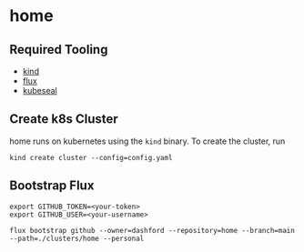 # home

## Required Tooling

- [kind](https://kind.sigs.k8s.io/docs/user/quick-start/)
- [flux](https://fluxcd.io/docs/installation/#install-the-flux-cli)
- [kubeseal](https://github.com/bitnami-labs/sealed-secrets)

## Create k8s Cluster

home runs on kubernetes using the `kind` binary. To create the cluster, run

```shell
kind create cluster --config=config.yaml
```

## Bootstrap Flux

```shell
export GITHUB_TOKEN=<your-token>
export GITHUB_USER=<your-username>

flux bootstrap github --owner=dashford --repository=home --branch=main --path=./clusters/home --personal
```